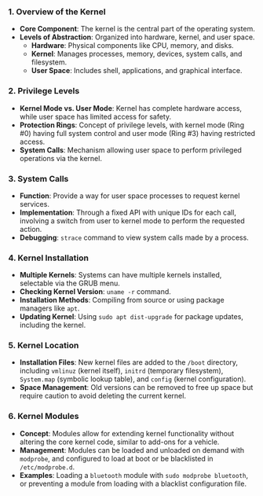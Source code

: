 
### 1. Overview of the Kernel

- **Core Component**: The kernel is the central part of the operating system.
- **Levels of Abstraction**: Organized into hardware, kernel, and user space.
    - **Hardware**: Physical components like CPU, memory, and disks.
    - **Kernel**: Manages processes, memory, devices, system calls, and filesystem.
    - **User Space**: Includes shell, applications, and graphical interface.

### 2. Privilege Levels

- **Kernel Mode vs. User Mode**: Kernel has complete hardware access, while user space has limited access for safety.
- **Protection Rings**: Concept of privilege levels, with kernel mode (Ring #0) having full system control and user mode (Ring #3) having restricted access.
- **System Calls**: Mechanism allowing user space to perform privileged operations via the kernel.

### 3. System Calls

- **Function**: Provide a way for user space processes to request kernel services.
- **Implementation**: Through a fixed API with unique IDs for each call, involving a switch from user to kernel mode to perform the requested action.
- **Debugging**: `strace` command to view system calls made by a process.

### 4. Kernel Installation

- **Multiple Kernels**: Systems can have multiple kernels installed, selectable via the GRUB menu.
- **Checking Kernel Version**: `uname -r` command.
- **Installation Methods**: Compiling from source or using package managers like `apt`.
- **Updating Kernel**: Using `sudo apt dist-upgrade` for package updates, including the kernel.

### 5. Kernel Location

- **Installation Files**: New kernel files are added to the `/boot` directory, including `vmlinuz` (kernel itself), `initrd` (temporary filesystem), `System.map` (symbolic lookup table), and `config` (kernel configuration).
- **Space Management**: Old versions can be removed to free up space but require caution to avoid deleting the current kernel.

### 6. Kernel Modules

- **Concept**: Modules allow for extending kernel functionality without altering the core kernel code, similar to add-ons for a vehicle.
- **Management**: Modules can be loaded and unloaded on demand with `modprobe`, and configured to load at boot or be blacklisted in `/etc/modprobe.d`.
- **Examples**: Loading a `bluetooth` module with `sudo modprobe bluetooth`, or preventing a module from loading with a blacklist configuration file.